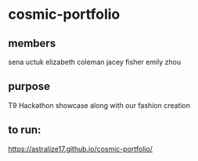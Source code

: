 # cosmic-portfolio

## members
sena uctuk
elizabeth coleman
jacey fisher
emily zhou 

## purpose
T9 Hackathon showcase along with our fashion creation

## to run:
https://astralize17.github.io/cosmic-portfolio/
